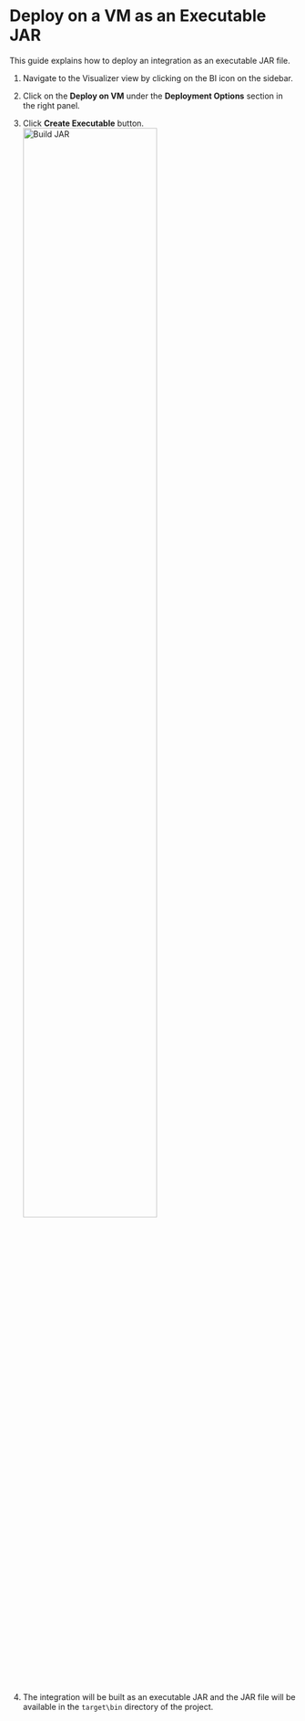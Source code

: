 # Deploy on a VM as an Executable JAR

This guide explains how to deploy an integration as an executable JAR file.

1. Navigate to the Visualizer view by clicking on the BI icon on the sidebar.
2. Click on the **Deploy on VM** under the **Deployment Options** section in the right panel.
3. Click **Create Executable** button.       
<a href="{{base_path}}/assets/img/deploy/jar.gif"><img src="{{base_path}}/assets/img/deploy/jar.gif" alt="Build JAR" width="70%"></a>

4. The integration will be built as an executable JAR and the JAR file will be available in the `target\bin` directory of the project.
